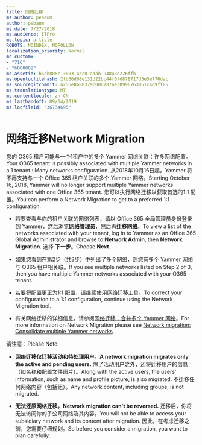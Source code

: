 ```yaml
---
title: 网络迁移
ms.author: pebaum
author: pebaum
ms.date: 7/27/2018
ms.audience: ITPro
ms.topic: article
ROBOTS: NOINDEX, NOFOLLOW
localization_priority: Normal
ms.custom:
- "716"
- "6000002"
ms.assetid: b5ab885c-3803-4cc8-adab-94848e226ffb
ms.openlocfilehash: 2fb66d68e131d22bc44f0fd878717d5e5e776dac
ms.sourcegitcommit: a256e8680379c006287ae30996763051c4d9ff85
ms.translationtype: MT
ms.contentlocale: zh-CN
ms.lasthandoff: 09/04/2019
ms.locfileid: "36734695"
---
```

# <a name="network-migration"></a><span data-ttu-id="33ebd-102">网络迁移</span><span class="sxs-lookup"><span data-stu-id="33ebd-102">Network Migration</span></span>

<span data-ttu-id="33ebd-103">您的 O365 租户可能与一个1租户中的多个 Yammer 网络关联：许多网络配置。</span><span class="sxs-lookup"><span data-stu-id="33ebd-103">Your O365 tenant is possibly associated with multiple Yammer networks in a 1 tenant : Many networks configuration.</span></span> <span data-ttu-id="33ebd-104">从2018年10月16日起，Yammer 将不再支持与一个 Office 365 租户关联的多个 Yammer 网络。</span><span class="sxs-lookup"><span data-stu-id="33ebd-104">Starting October 16, 2018, Yammer will no longer support multiple Yammer networks associated with one Office 365 tenant.</span></span> <span data-ttu-id="33ebd-105">您可以执行网络迁移以获取首选的1:1 配置。</span><span class="sxs-lookup"><span data-stu-id="33ebd-105">You can perform a Network Migration to get to a preferred 1:1 configuration.</span></span>
  
- <span data-ttu-id="33ebd-106">若要查看与你的租户关联的网络列表，请以 Office 365 全局管理员身份登录到 Yammer，然后浏览**网络管理员**，然后再**迁移网络**。</span><span class="sxs-lookup"><span data-stu-id="33ebd-106">To view a list of the networks associated with your tenant, log in to Yammer as an Office 365 Global Administrator and browse to **Network Admin**, then **Network Migration**.</span></span> <span data-ttu-id="33ebd-107">选择 **下一步**。</span><span class="sxs-lookup"><span data-stu-id="33ebd-107">Choose **Next**.</span></span>

- <span data-ttu-id="33ebd-108">如果您看到在第2步（共3步）中列出了多个网络，则您有多个 Yammer 网络与 O365 租户相关联。</span><span class="sxs-lookup"><span data-stu-id="33ebd-108">If you see multiple networks listed on Step 2 of 3, then you have multiple Yammer networks associated with your O365 tenant.</span></span>

- <span data-ttu-id="33ebd-109">若要将配置更正为1:1 配置，请继续使用网络迁移工具。</span><span class="sxs-lookup"><span data-stu-id="33ebd-109">To correct your configuration to a 1:1 configuration, continue using the Network Migration tool.</span></span>

- <span data-ttu-id="33ebd-110">有关网络迁移的详细信息，请参阅[网络迁移：合并多个 Yammer 网络](https://docs.microsoft.com/yammer/configure-your-yammer-network/consolidate-multiple-yammer-networks)。</span><span class="sxs-lookup"><span data-stu-id="33ebd-110">For more information on Network Migration please see [Network migration: Consolidate multiple Yammer networks](https://docs.microsoft.com/yammer/configure-your-yammer-network/consolidate-multiple-yammer-networks).</span></span>

<span data-ttu-id="33ebd-111">请注意：</span><span class="sxs-lookup"><span data-stu-id="33ebd-111">Please Note:</span></span>
  
- <span data-ttu-id="33ebd-112">**网络迁移仅迁移活动和待处理用户。**</span><span class="sxs-lookup"><span data-stu-id="33ebd-112">**A network migration migrates only the active and pending users.**</span></span> <span data-ttu-id="33ebd-113">除了活动用户之外，还将迁移用户的信息（如名称和配置文件图片）。</span><span class="sxs-lookup"><span data-stu-id="33ebd-113">Along with the active users, the users' information, such as name and profile picture, is also migrated.</span></span> <span data-ttu-id="33ebd-114">不迁移任何网络内容（包括组）。</span><span class="sxs-lookup"><span data-stu-id="33ebd-114">Any network content, including groups, is not migrated.</span></span>

- <span data-ttu-id="33ebd-115">**无法还原网络迁移。**</span><span class="sxs-lookup"><span data-stu-id="33ebd-115">**Network migration can't be reversed.**</span></span> <span data-ttu-id="33ebd-116">迁移后，你将无法访问你的子公司网络及其内容。</span><span class="sxs-lookup"><span data-stu-id="33ebd-116">You will not be able to access your subsidiary network and its content after migration.</span></span> <span data-ttu-id="33ebd-117">因此，在考虑迁移之前，您需要仔细规划。</span><span class="sxs-lookup"><span data-stu-id="33ebd-117">So before you consider a migration, you want to plan carefully.</span></span>
